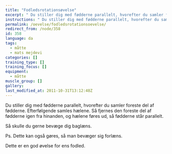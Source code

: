 ```yaml
---
title: "Fodledsrotationsøvelse"
excerpt: " Du stiller dig med fødderne parallelt, hvorefter du samler foreste del af fødderne. Efterfølgende samles hælene. Så fjernes den foreste del af fødderne igen fra hinanden, og hælene føres ud, så fødderne står parallelt. "
instructions: " Du stiller dig med fødderne parallelt, hvorefter du samler foreste del af fødderne. Efterfølgende samles hælene. Så fjernes den foreste del af fødderne igen fra hinanden, og hælene føres ud, så fødderne står parallelt. "
permalink: /oevelse/fodledsrotationsoevelse/
redirect_from: /node/358
id: 358
language: da
tags:
  - måtte
  - mats mejdevi
categories: []
training_type: [] 
training_focus: []
equipment:
  - måtte
muscle_group: []
gallery:
last_modified_at: 2011-10-31T13:12:48Z
---
```


 Du stiller dig med fødderne parallelt, hvorefter du samler foreste del af fødderne. Efterfølgende samles hælene. Så fjernes den foreste del af fødderne igen fra hinanden, og hælene føres ud, så fødderne står parallelt.

Så skulle du gerne bevæge dig baglæns.

Ps. Dette kan også gøres, så man bevæger sig forlæns.

Dette er en god øvelse for ens fodled.
